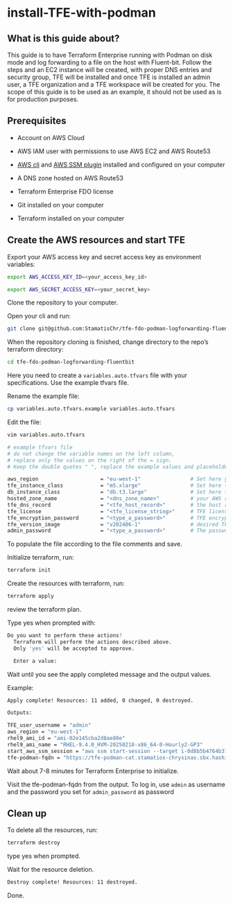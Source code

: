 # install-TFE-with-podman

## What is this guide about?

This guide is to have Terraform Enterprise running with Podman on disk mode and log forwarding to a file on the host with Fluent-bit. 
Follow the steps and an EC2 instance will be created, with proper DNS entries and security group, TFE will be installed and once TFE is installed an admin user, a TFE organization and a TFE workspace will be created for you.
The scope of this guide is to be used as an example, it should not be used as is for production purposes.

## Prerequisites

- Account on AWS Cloud

- AWS IAM user with permissions to use AWS EC2 and AWS Route53

- [AWS cli](https://docs.aws.amazon.com/cli/latest/userguide/getting-started-install.html) and [AWS SSM plugin](https://docs.aws.amazon.com/systems-manager/latest/userguide/session-manager-working-with-install-plugin.html) installed and configured on your computer

- A DNS zone hosted on AWS Route53

- Terraform Enterprise FDO license

- Git installed on your computer

- Terraform installed on your computer

## Create the AWS resources and start TFE

Export your AWS access key and secret access key as environment variables:

```sh
export AWS_ACCESS_KEY_ID=<your_access_key_id>
```

```sh
export AWS_SECRET_ACCESS_KEY=<your_secret_key>
```

Clone the repository to your computer.

Open your cli and run:

```sh
git clone git@github.com:StamatisChr/tfe-fdo-podman-logforwarding-fluentbit.git
```

When the repository cloning is finished, change directory to the repo’s terraform directory:

```sh
cd tfe-fdo-podman-logforwarding-fluentbit
```

Here you need to create a `variables.auto.tfvars` file with your specifications. Use the example tfvars file.

Rename the example file:

```sh
cp variables.auto.tfvars.example variables.auto.tfvars
```

Edit the file:

```sh
vim variables.auto.tfvars
```

```sh
# example tfvars file
# do not change the variable names on the left column,
# replace only the values on the right of the = sign. 
# Keep the double quotes " ", replace the example values and placeholder values  like: <dns_host_name>  where needed

aws_region                    = "eu-west-1"                # Set here your desired AWS region, in the example: "eu-west-1"
tfe_instance_class            = "m5.xlarge"                # Set here the EC2 instance class only architecture x86_64 is supported, example: "m5.xlarge"
db_instance_class             = "db.t3.large"              # Set here the RDS instance class, example:  "db.t3.large"
hosted_zone_name              = "<dns_zone_name>"          # your AWS route53 DNS zone name
tfe_dns_record                = "<tfe_host_record>"        # the host record for your TFE instance on your dns zone, example: "my-tfe"
tfe_license                   = "<tfe_license_string>"     # TFE license string
tfe_encryption_password       = "<type_a_password>"        # TFE encryption password
tfe_version_image             = "v202406-1"                # desired TFE version, example: "v202410-1"
admin_password                = "<type_a_password>"        # The password of the TFE Admin user
```

To populate the file according to the file comments and save.

Initialize terraform, run:

```sh
terraform init
```

Create the resources with terraform, run:

```sh
terraform apply
```

review the terraform plan.

Type yes when prompted with:

```sh
Do you want to perform these actions?
  Terraform will perform the actions described above.
  Only 'yes' will be accepted to approve.

  Enter a value: 
```

Wait until you see the apply completed message and the output values.

Example:

```sh
Apply complete! Resources: 11 added, 0 changed, 0 destroyed.

Outputs:

TFE_user_username = "admin"
aws_region = "eu-west-1"
rhel9_ami_id = "ami-02e145cba2d8ae80e"
rhel9_ami_name = "RHEL-9.4.0_HVM-20250218-x86_64-0-Hourly2-GP3"
start_aws_ssm_session = "aws ssm start-session --target i-0d8b5b4764b377159 --region eu-west-1"
tfe-podman-fqdn = "https://tfe-podman-cat.stamatios-chrysinas.sbx.hashidemos.io"
```

Wait about 7-8 minutes for Terraform Enterprise to initialize.

Visit the tfe-podman-fqdn from the output.
To log in, use `admin` as username and the password you set for `admin_password`  as password

## Clean up

To delete all the resources, run:

```sh
terraform destroy
```

type yes when prompted.

Wait for the resource deletion.

```sh
Destroy complete! Resources: 11 destroyed.
```

Done.
